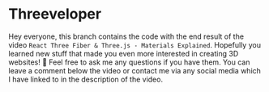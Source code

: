 # Threeveloper

Hey everyone, this branch contains the code with the end result of the video `React Three Fiber & Three.js - Materials Explained`. Hopefully you learned new stuff that made you even more interested in creating 3D websites! 🎉
Feel free to ask me any questions if you have them. You can leave a comment below the video or contact me via any social media which I have linked to in the description of the video.
